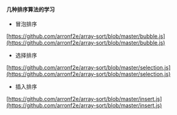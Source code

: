 #### 几种排序算法的学习

- 冒泡排序 

[https://github.com/arronf2e/array-sort/blob/master/bubble.js](https://github.com/arronf2e/array-sort/blob/master/bubble.js)

- 选择排序 

[https://github.com/arronf2e/array-sort/blob/master/selection.js](https://github.com/arronf2e/array-sort/blob/master/selection.js)

- 插入排序 

[https://github.com/arronf2e/array-sort/blob/master/insert.js](https://github.com/arronf2e/array-sort/blob/master/insert.js)